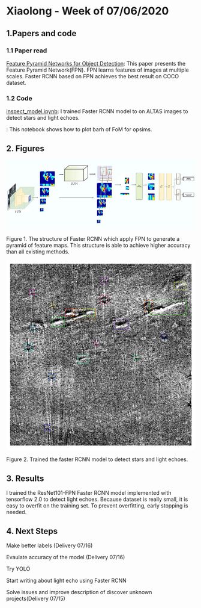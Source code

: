 # Xiaolong - Week of 07/06/2020

## 1.Papers and code

### 1.1 Paper read

[Feature Pyramid Networks for Object Detection](https://arxiv.org/abs/1612.03144): This paper presents the Feature Pyramid Network(FPN). FPN learns features of images at multiple scales. Faster RCNN based on FPN achieves the best result on COCO dataset.

### 1.2 Code
[inspect_model.ipynb](source/inspect_model.ipynb): I trained Faster RCNN model to on ALTAS images to detect stars and light echoes.

[](source/plot_barh_FOM.ipynb): This notebook shows how to plot barh of FoM for opsims. 

## 2. Figures
![FPN Faster RCNN](imgs/20200706_1.jpeg)

Figure 1. The structure of Faster RCNN which apply FPN to generate a pyramid of feature maps. This structure is able to achieve higher accuracy than all existing methods. 

![LE detection](imgs/20200706_2.png)

Figure 2. Trained the faster RCNN model to detect stars and light echoes. 



## 3. Results
I trained the ResNet101-FPN Faster RCNN model implemented with tensorflow 2.0 to detect light echoes. Because dataset is really small, it is easy to overfit on the training set. To prevent overfitting, early stopping is needed.   

## 4. Next Steps

Make better labels (Delivery 07/16)

Evaulate accuracy of the model (Delivery 07/16)

Try YOLO 

Start writing about light echo using Faster RCNN

Solve issues and improve description of discover unknown projects(Delivery 07/15) 

